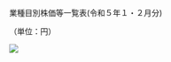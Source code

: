 業種目別株価等一覧表(令和５年１・２月分)

（単位：円）

![](https://www.nta.go.jp/tmp/1c9bfa1e-8d6a-449a-8853-d79a2b6e3d93/images/22ffb598f6380fa3b706cd16f354d1c36411c1b6b09d2797538431c16883635f.jpg)